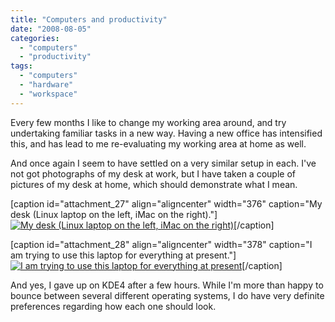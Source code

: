 ```yaml
---
title: "Computers and productivity"
date: "2008-08-05"
categories: 
  - "computers"
  - "productivity"
tags: 
  - "computers"
  - "hardware"
  - "workspace"
---
```


Every few months I like to change my working area around, and try undertaking familiar tasks in a new way. Having a new office has intensified this, and has lead to me re-evaluating my working area at home as well.

And once again I seem to have settled on a very similar setup in each. I've not got photographs of my desk at work, but I have taken a couple of pictures of my desk at home, which should demonstrate what I mean.

\[caption id="attachment\_27" align="aligncenter" width="376" caption="My desk (Linux laptop on the left, iMac on the right)."\][![My desk (Linux laptop on the left, iMac on the right)](images/img_03242.jpg "img_03242")](http://teknostatik.co.uk/wp-content/uploads/2008/08/img_03242.jpg)\[/caption\]

\[caption id="attachment\_28" align="aligncenter" width="378" caption="I am trying to use this laptop for everything at present."\][![I am trying to use this laptop for everything at present](images/img_03231.jpg "img_03231")](http://teknostatik.co.uk/wp-content/uploads/2008/08/img_03231.jpg)\[/caption\]

And yes, I gave up on KDE4 after a few hours. While I'm more than happy to bounce between several different operating systems, I do have very definite preferences regarding how each one should look.
